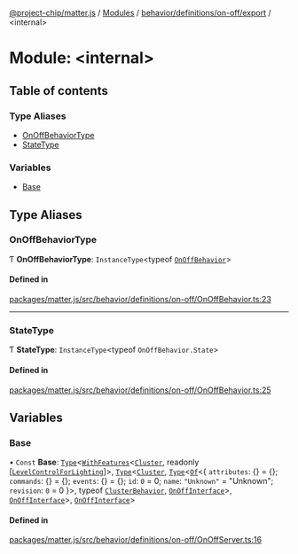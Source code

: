 [@project-chip/matter.js](../README.md) / [Modules](../modules.md) / [behavior/definitions/on-off/export](behavior_definitions_on_off_export.md) / \<internal\>

# Module: \<internal\>

## Table of contents

### Type Aliases

- [OnOffBehaviorType](behavior_definitions_on_off_export._internal_.md#onoffbehaviortype)
- [StateType](behavior_definitions_on_off_export._internal_.md#statetype)

### Variables

- [Base](behavior_definitions_on_off_export._internal_.md#base)

## Type Aliases

### OnOffBehaviorType

Ƭ **OnOffBehaviorType**: `InstanceType`\<typeof [`OnOffBehavior`](behavior_definitions_on_off_export.md#onoffbehavior)\>

#### Defined in

[packages/matter.js/src/behavior/definitions/on-off/OnOffBehavior.ts:23](https://github.com/project-chip/matter.js/blob/558e12c94a201592c28c7bc0743705360b3e5ca6/packages/matter.js/src/behavior/definitions/on-off/OnOffBehavior.ts#L23)

___

### StateType

Ƭ **StateType**: `InstanceType`\<typeof `OnOffBehavior.State`\>

#### Defined in

[packages/matter.js/src/behavior/definitions/on-off/OnOffBehavior.ts:25](https://github.com/project-chip/matter.js/blob/558e12c94a201592c28c7bc0743705360b3e5ca6/packages/matter.js/src/behavior/definitions/on-off/OnOffBehavior.ts#L25)

## Variables

### Base

• `Const` **Base**: [`Type`](../interfaces/behavior_cluster_export.ClusterBehavior.Type.md)\<[`WithFeatures`](cluster_export.ClusterComposer.md#withfeatures)\<[`Cluster`](../interfaces/cluster_export.OnOff.Cluster.md), readonly [[`LevelControlForLighting`](../enums/cluster_export.OnOff.Feature.md#levelcontrolforlighting)]\>, [`Type`](../interfaces/behavior_cluster_export.ClusterBehavior.Type.md)\<[`Cluster`](../interfaces/cluster_export.OnOff.Cluster.md), [`Type`](../interfaces/behavior_cluster_export.ClusterBehavior.Type.md)\<[`Of`](../interfaces/cluster_export.ClusterType.Of.md)\<\{ `attributes`: {} = \{}; `commands`: {} = \{}; `events`: {} = \{}; `id`: ``0`` = 0; `name`: ``"Unknown"`` = "Unknown"; `revision`: ``0`` = 0 }\>, typeof [`ClusterBehavior`](behavior_cluster_export.ClusterBehavior.md), [`OnOffInterface`](behavior_definitions_on_off_export.md#onoffinterface)\>, [`OnOffInterface`](behavior_definitions_on_off_export.md#onoffinterface)\>, [`OnOffInterface`](behavior_definitions_on_off_export.md#onoffinterface)\>

#### Defined in

[packages/matter.js/src/behavior/definitions/on-off/OnOffServer.ts:16](https://github.com/project-chip/matter.js/blob/558e12c94a201592c28c7bc0743705360b3e5ca6/packages/matter.js/src/behavior/definitions/on-off/OnOffServer.ts#L16)
